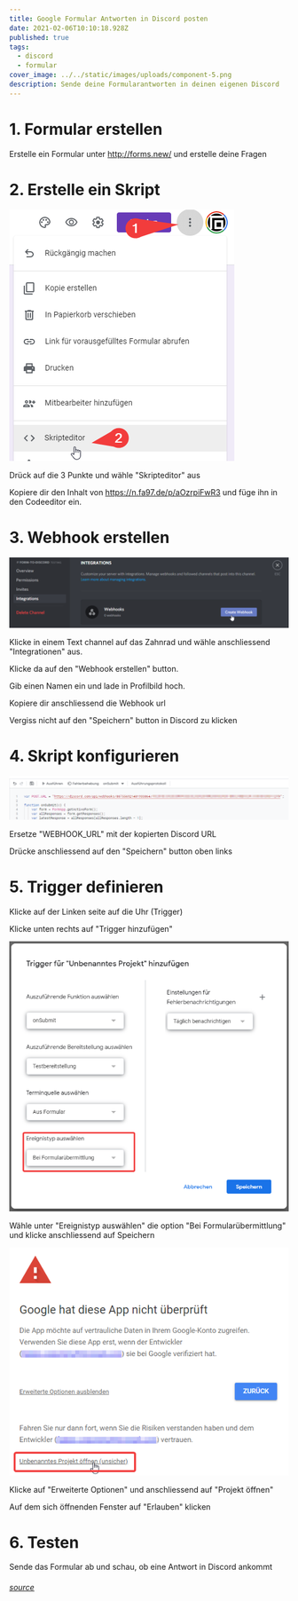 ```yaml
---
title: Google Formular Antworten in Discord posten
date: 2021-02-06T10:10:18.928Z
published: true
tags:
  - discord
  - formular
cover_image: ../../static/images/uploads/component-5.png
description: Sende deine Formularantworten in deinen eigenen Discord
---
```

# 1. Formular erstellen

Erstelle ein Formular unter <http://forms.new/> und erstelle deine Fragen

# 2. Erstelle ein Skript

![](../../static/images/uploads/2021-02-06_11-06-20.png)

Drück auf die 3 Punkte und wähle "Skripteditor" aus

Kopiere dir den Inhalt von <https://n.fa97.de/p/aOzrpiFwR3> und füge ihn in den Codeeditor ein.

# 3. Webhook erstellen

![](../../static/images/uploads/2021-02-06_11-21-05.png)

Klicke in einem Text channel auf das Zahnrad und wähle anschliessend "Integrationen" aus.

Klicke da auf den "Webhook erstellen" button.

Gib einen Namen ein und lade in Profilbild hoch.

Kopiere dir anschliessend die Webhook url

Vergiss nicht auf den "Speichern" button in Discord zu klicken

# 4. Skript konfigurieren

![](../../static/images/uploads/2021-02-06_11-24-13.png)

Ersetze "WEBHOOK_URL" mit der kopierten Discord URL

Drücke anschliessend auf den "Speichern" button oben links

# 5. Trigger definieren

Klicke auf der Linken seite auf die Uhr (Trigger)

Klicke unten rechts auf "Trigger hinzufügen"

![](../../static/images/uploads/2021-02-06_11-28-21.png)

Wähle unter "Ereignistyp auswählen" die option "Bei Formularübermittlung" und klicke anschliessend auf Speichern

![](../../static/images/uploads/2021-02-06_11-32-15.png)

Klicke auf "Erweiterte Optionen" und anschliessend auf "Projekt öffnen"

Auf dem sich öffnenden Fenster auf "Erlauben" klicken

# 6. Testen

Sende das Formular ab und schau, ob eine Antwort in Discord ankommt

###### [source](https://github.com/Iku/Google-Forms-to-Discord)